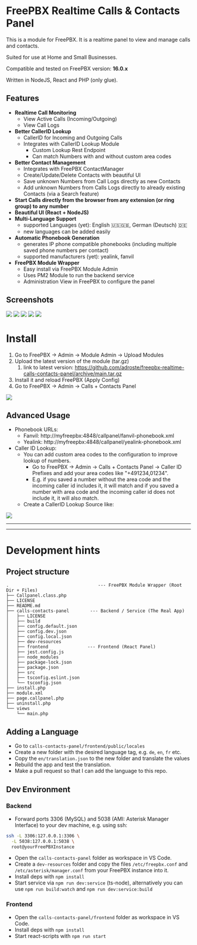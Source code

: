 # FreePBX Realtime Calls & Contacts Panel

This is a module for FreePBX.
It is a realtime panel to view and manage calls and contacts.

Suited for use at Home and Small Businesses.

Compatible and tested on FreePBX version: **16.0.x**

Written in NodeJS, React and PHP (only glue).

## Features

* **Realtime Call Monitoring**
  * View Active Calls (Incoming/Outgoing)
  * View Call Logs
* **Better CallerID Lookup**
  * CallerID for Incoming and Outgoing Calls
  * Integrates with CallerID Lookup Module 
    * Custom Lookup Rest Endpoint
    * Can match Numbers with and without custom area codes
* **Better Contact Management**
  * Integrates with FreePBX ContactManager
  * Create/Update/Delete Contacts with beautiful UI
  * Save unknown Numbers from Call Logs directly as new Contacts
  * Add unknown Numbers from Calls Logs directly to already existing Contacts (via a Search feature)
* **Start Calls directly from the browser from any extension (or ring group) to any number**
* **Beautiful UI (React + NodeJS)**
* **Multi-Language Support**
  * supported Languages (yet): English 🇺🇸🇬🇧, German (Deutsch) 🇩🇪 
  * new languages can be added easily
* **Automatic Phonebook Generation**
  * generates IP phone compatible phonebooks (including multiple saved phone numbers per contact)
  * supported manufacturers (yet): yealink, fanvil 
* **FreePBX Module Wrapper**
  * Easy install via FreePBX Module Admin
  * Uses PM2 Module to run the backend service
  * Administration View in FreePBX to configure the panel


## Screenshots

![](./screenshots/calls.png)
![](./screenshots/contacts.png)
![](./screenshots/makecall.png)
![](./screenshots/contactviewer.png)
![](./screenshots/contacteditor.png)

# Install

1. Go to FreePBX -> Admin -> Module Admin -> Upload Modules
2. Upload the latest version of the module (tar.gz)
   1. link to latest version: https://github.com/adroste/freepbx-realtime-calls-contacts-panel/archive/main.tar.gz
3. Install it and reload FreePBX (Apply Config)
4. Go to FreePBX -> Admin -> Calls + Contacts Panel

![](./screenshots/fpbxadminview.png)


## Advanced Usage

* Phonebook URLs:
  * Fanvil: http://myfreepbx:4848/callpanel/fanvil-phonebook.xml
  * Yealink: http://myfreepbx:4848/callpanel/yealink-phonebook.xml
* Caller ID Lookup:
  * You can add custom area codes to the configuration to improve lookup of numbers. 
    * Go to FreePBX -> Admin -> Calls + Contacts Panel -> Caller ID Prefixes and add your area codes like "+491234,01234".
    * E.g. if you saved a number without the area code and the incoming caller id includes it, it will match and if you saved a number with area code and the incoming caller id does not include it, it will also match.
  * Create a CallerID Lookup Source like:

![](./screenshots/calleridlookupsource.png)

---
---

# Development hints

## Project structure

```
.                                  --- FreePBX Module Wrapper (Root Dir + Files)
├── Callpanel.class.php
├── LICENSE
├── README.md
├── calls-contacts-panel        --- Backend / Service (The Real App)
│   ├── LICENSE
│   ├── build
│   ├── config.default.json
│   ├── config.dev.json
│   ├── config.local.json
│   ├── dev-resources
│   ├── frontend               --- Frontend (React Panel)
│   ├── jest.config.js        
│   ├── node_modules          
│   ├── package-lock.json     
│   ├── package.json          
│   ├── src                   
│   ├── tsconfig.eslint.json  
│   └── tsconfig.json         
├── install.php
├── module.xml
├── page.callpanel.php
├── uninstall.php
└── views
    └── main.php
```

## Adding a Language

* Go to `calls-contacts-panel/frontend/public/locales`
* Create a new folder with the desired language tag, e.g. `de`, `en`, `fr` etc.
* Copy the `en/translation.json` to the new folder and translate the values
* Rebuild the app and test the translation.
* Make a pull request so that I can add the language to this repo.

## Dev Environment

### Backend

* Forward ports 3306 (MySQL) and 5038 (AMI: Asterisk Manager Interface) to your dev machine, e.g. using ssh:
```bash
ssh -L 3306:127.0.0.1:3306 \
  -L 5038:127.0.0.1:5038 \
  root@yourFreePBXInstance
```
* Open the `calls-contacts-panel` folder as workspace in VS Code.
* Create a `dev-resources` folder and copy the files `/etc/freepbx.conf` and `/etc/asterisk/manager.conf` from your FreePBX instance into it.
* Install deps with `npm install`
* Start service via `npm run dev:service` (ts-node), alternatively you can use `npm run build:watch` and `npm run dev:service:build`
  
### Frontend

* Open the `calls-contacts-panel/frontend` folder as workspace in VS Code.
* Install deps with `npm install`
* Start react-scripts with `npm run start`